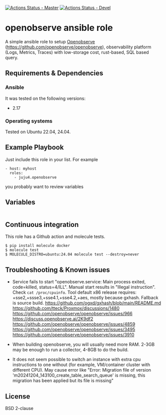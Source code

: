 [![Actions Status - Master](https://github.com/juju4/ansible-openobserve/workflows/AnsibleCI/badge.svg)](https://github.com/juju4/ansible-openobserve/actions?query=branch%3Amaster)
[![Actions Status - Devel](https://github.com/juju4/ansible-openobserve/workflows/AnsibleCI/badge.svg?branch=devel)](https://github.com/juju4/ansible-openobserve/actions?query=branch%3Adevel)

# openobserve ansible role

A simple ansible role to setup [Openobserve](https://openobserve.ai) (https://github.com/openobserve/openobserve), observability platform (Logs, Metrics, Traces) with low-storage cost, rust-based, SQL based query.

## Requirements & Dependencies

### Ansible
It was tested on the following versions:
 * 2.17

### Operating systems

Tested on Ubuntu 22.04, 24.04.

## Example Playbook

Just include this role in your list.
For example

```
- host: myhost
  roles:
    - juju4.openobserve
```

you probably want to review variables

## Variables

```
```


## Continuous integration

This role has a Github action and molecule tests.
```
$ pip install molecule docker
$ molecule test
$ MOLECULE_DISTRO=ubuntu:24.04 molecule test --destroy=never
```


## Troubleshooting & Known issues

* Service fails to start "openobserve.service: Main process exited, code=killed, status=4/ILL". Manual start results in "Illegal instruction". Check `cat /proc/cpuinfo`. Tool default x86 release requires: +sse2,+ssse3,+sse4.1,+sse4.2,+aes, mostly because gxhash. Fallback is source build.
https://github.com/ogxd/gxhash/blob/main/README.md
https://github.com/tteck/Proxmox/discussions/1480
https://github.com/openobserve/openobserve/issues/966
https://discuss.openobserve.ai/2K9df2
https://github.com/openobserve/openobserve/issues/4859
https://github.com/openobserve/openobserve/issues/3495
https://github.com/openobserve/openobserve/issues/3910

* When building openobserve, you will usually need more RAM. 2-3GB may be enough to run a collector, 4-8GB to do the build.

* It does not seem possible to switch an instance with extra cpu instructions to one without (for example, VM/container cluster with different CPU). May cause error like "Error: Migration file of version 'm20241204_143100_create_table_search_queue' is missing, this migration has been applied but its file is missing"

## License

BSD 2-clause
